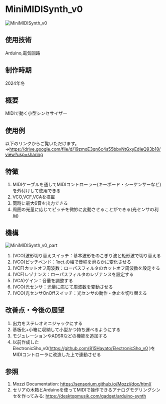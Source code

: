# MiniMIDISynth_v0
![MiniMIDISynth_v0](https://github.com/user-attachments/assets/ca41d628-a313-4b8b-9e27-aae0c005a708)

## 使用技術
Arduino,電気回路

## 制作時期
2024年冬

## 概要
MIDIで動く小型シンセサイザー

## 使用例
以下のリンクからご覧いただけます。  
→https://drive.google.com/file/d/19zmoE3qn6c4s55bbvNtGxyEdIeQ93b18/view?usp=sharing

## 特徴
1. MIDIケーブルを通してMIDIコントローラー(キーボード・シーケンサーなど)を外付けして使用できる
2. VCO,VCF,VCAを搭載
3. 同時に最大6音を出力できる
4. 周囲の光量に応じてピッチを微妙に変動させることができる(光センサの利用)

## 機構
![MiniMIDISynth_v0_part](https://github.com/user-attachments/assets/8f0b8c1b-587a-4a26-9a91-205ace4a5418)
1. (VCO)波形切り替えスイッチ：基本波形をのこぎり波と矩形波で切り替える
2. (VCO)ピッチベンド：1oct.の幅で音程を滑らかに変化させる
3. (VCF)カットオフ周波数：ローパスフィルタのカットオフ周波数を設定する
4. (VCF)レゾナンス：ローパスフィルタのレゾナンスを設定する
5. (VCA)ゲイン：音量を調整する
6. (VCO)光センサ：光量に応じて周波数を変動させる
7. (VCO)光センサOnOffスイッチ：光センサの動作・休止を切り替える

## 改善点・今後の展望
1. 出力をステレオミニジャックにする
2. 基板化+小箱に収納して小型かつ持ち運べるようにする
3. モジュレーションやADSRなどの機能を追加する
4. 以前作成したElectronicSho_v0(https://github.com/815Hayato/ElectronicSho_v0 )をMIDIコントローラに改造した上で連動させる

## 参照
1. Mozzi Documentation: https://sensorium.github.io/Mozzi/doc/html/
2. セリアの木箱とArduinoを使ってMIDIで操作できるアナログモデリングシンセを作ってみる: https://desktopmusik.com/gadget/arduino-synth

